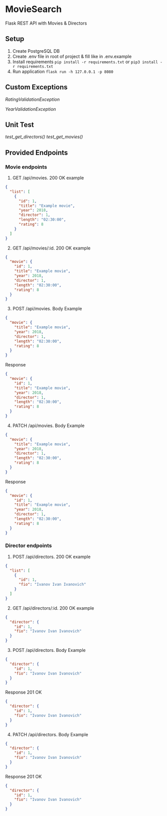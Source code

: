 # MovieSearch

Flask REST API with Movies & Directors

## Setup

1. Create PostgreSQL DB
2. Create .env file in root of project & fill like in .env.example
3. Install requirements `pip install -r requirements.txt`
   or `pip3 install -r requirements.txt`
4. Run application `flask run -h 127.0.0.1 -p 8080`

## Custom Exceptions

*RatingValidationException*

*YearValidationException*

## Unit Test

*test_get_directors()*
*test_get_movies()*

## Provided Endpoints

### Movie endpoints

1. GET /api/movies. 200 OK example

```json
{
  "list": [
    {
      "id": 1,
      "title": "Example movie",
      "year": 2018,
      "director": 1,
      "length": "02:30:00",
      "rating": 8
    }
  ]
}
```

2. GET /api/movies/:id. 200 OK example

```json
{
  "movie": {
    "id": 1,
    "title": "Example movie",
    "year": 2018,
    "director": 1,
    "length": "02:30:00",
    "rating": 8
  }
}
```

3. POST /api/movies. Body Example

```json
{
  "movie": {
    "title": "Example movie",
    "year": 2018,
    "director": 1,
    "length": "02:30:00",
    "rating": 8
  }
}
```

Response

```json
{
  "movie": {
    "id": 1,
    "title": "Example movie",
    "year": 2018,
    "director": 1,
    "length": "02:30:00",
    "rating": 8
  }
}
```

4. PATCH /api/movies. Body Example

```json
{
  "movie": {
    "title": "Example movie",
    "year": 2018,
    "director": 1,
    "length": "02:30:00",
    "rating": 8
  }
}
```

Response

```json
{
  "movie": {
    "id": 1,
    "title": "Example movie",
    "year": 2018,
    "director": 1,
    "length": "02:30:00",
    "rating": 8
  }
}
```

### Director endpoints

1. POST /api/directors. 200 OK example

```json
{
  "list": [
    {
      "id": 1,
      "fio": "Ivanov Ivan Ivanovich"
    }
  ]
}
```

2. GET /api/directors/:id. 200 OK example

```json
{
  "director": {
    "id": 1,
    "fio": "Ivanov Ivan Ivanovich"
  }
}
```

3. POST /api/directors. Body Example

```json
{
  "director": {
    "id": 1,
    "fio": "Ivanov Ivan Ivanovich"
  }
}
```

Response 201 OK

```json
{
  "director": {
    "id": 1,
    "fio": "Ivanov Ivan Ivanovich"
  }
}
```

4. PATCH /api/directors. Body Example

```json
{
  "director": {
    "id": 1,
    "fio": "Ivanov Ivan Ivanovich"
  }
}
```

Response 201 OK

```json
{
  "director": {
    "id": 1,
    "fio": "Ivanov Ivan Ivanovich"
  }
}
```


